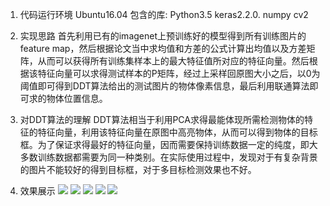 1. 代码运行环境
Ubuntu16.04 包含的库: Python3.5    keras2.2.0.  numpy cv2

2. 实现思路
首先利用已有的imagenet上预训练好的模型得到所有训练图片的feature map，然后根据论文当中求均值和方差的公式计算出均值以及方差矩阵，从而可以获得所有训练集样本上的最大特征值所对应的特征向量。然后根据该特征向量可以求得测试样本的P矩阵，经过上采样回原图大小之后，以0为阈值即可得到DDT算法给出的测试图片的物体像素信息，最后利用联通算法即可求的物体位置信息。

3. 对DDT算法的理解
DDT算法相当于利用PCA求得最能体现所需检测物体的特征的特征向量，利用该特征向量在原图中高亮物体，从而可以得到物体的目标框。为了保证求得最好的特征向量，因而需要保持训练数据一定的纯度，即大多数训练数据都需要为同一种类别。在实际使用过程中，发现对于有复杂背景的图片不能较好的得到目标框，对于多目标检测效果也不好。

4. 效果展示
![](https://github.com/Ezereal/DDT/blob/master/data/car_result/0.jpg)
![](https://github.com/Ezereal/DDT/blob/master/data/car_result/2.jpg)
![](https://github.com/Ezereal/DDT/blob/master/data/car_result/3.jpg)
![](https://github.com/Ezereal/DDT/blob/master/data/tiger_result/2_featurevec/8.jpg)
![](https://github.com/Ezereal/DDT/blob/master/data/tiger_result/2_featurevec/15.jpg)
